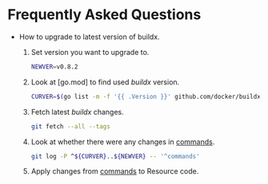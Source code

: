 # Frequently Asked Questions

- How to upgrade to latest version of buildx.

  1. Set version you want to upgrade to.
     ```bash
     NEWVER=v0.8.2
     ```
  2. Look at [go.mod] to find used _buildx_ version.
     ```bash
     CURVER=$(go list -m -f '{{ .Version }}' github.com/docker/buildx)
     ```
  3. Fetch latest _buildx_ changes.
     ```bash
     git fetch --all --tags
     ```
  4. Look at whether there were any changes in [commands](commands).
     ```bash
     git log -P ^${CURVER}..${NEWVER} -- '^commands'
     ````
  5. Apply changes from [commands](commands) to Resource code.
